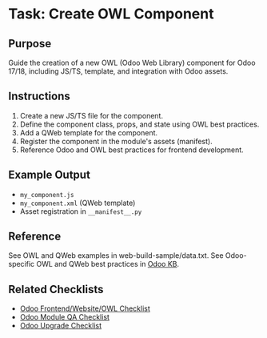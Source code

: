 # Task: Create OWL Component

## Purpose
Guide the creation of a new OWL (Odoo Web Library) component for Odoo 17/18, including JS/TS, template, and integration with Odoo assets.

## Instructions
1. Create a new JS/TS file for the component.
2. Define the component class, props, and state using OWL best practices.
3. Add a QWeb template for the component.
4. Register the component in the module's assets (manifest).
5. Reference Odoo and OWL best practices for frontend development.

## Example Output
- `my_component.js`
- `my_component.xml` (QWeb template)
- Asset registration in `__manifest__.py`

## Reference
See OWL and QWeb examples in web-build-sample/data.txt.
See Odoo-specific OWL and QWeb best practices in [Odoo KB](../data/odoo-kb.md).

## Related Checklists
- [Odoo Frontend/Website/OWL Checklist](../checklists/odoo-frontend-website-owl-checklist.md)
- [Odoo Module QA Checklist](../checklists/odoo-module-qa-checklist.md)
- [Odoo Upgrade Checklist](../checklists/odoo-upgrade-checklist.md) 